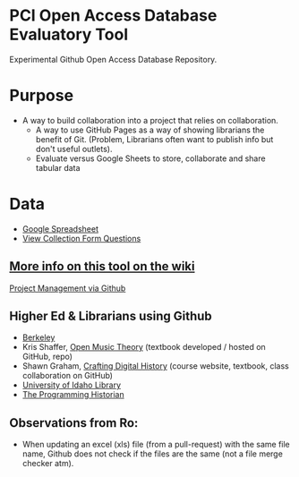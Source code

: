 # PCI Open Access Database Evaluatory Tool
Experimental Github Open Access Database Repository.

# Purpose
* A way to build collaboration into a project that relies on collaboration.
  * A way to use GitHub Pages as a way of showing librarians the benefit of Git. (Problem, Librarians often want to publish info but don't useful outlets). 
  * Evaluate versus Google Sheets to store, collaborate and share tabular data


# Data
* [Google Spreadsheet](https://docs.google.com/spreadsheets/d/1xfK6a0UIHLSK3h2nBxqznPi-dHRQI4nsjpRDBAO6Z1A/edit#gid=2117347238)
* [View Collection Form Questions](https://docs.google.com/forms/d/e/1FAIpQLSfpyFi9QKnO3lWvUpagKITSVO_8-FRYSappCR7GygicCQOChA/viewform)

## [More info on this tool on the wiki](https://github.com/WCC-Library/oadb/wiki)
[Project Management via Github](https://github.com/features/project-management/)

## Higher Ed & Librarians using Github
* [Berkeley](https://technology.berkeley.edu/services/web-development-and-hosting-enterprise-applications/github-berkeley)
* Kris Shaffer, [Open Music Theory](http://openmusictheory.com/) (textbook developed / hosted on GitHub, repo)
* Shawn Graham, [Crafting Digital History](http://site.craftingdigitalhistory.ca/) (course website, textbook, class collaboration on GitHub)
* [University of Idaho Library](https://uidaholib.github.io/get-git/)
* [The Programming Historian](https://programminghistorian.org/)

## Observations from Ro:
* When updating an excel (xls) file (from a pull-request) with the same file name, Github does not check if the files are the same (not a file merge checker atm).
